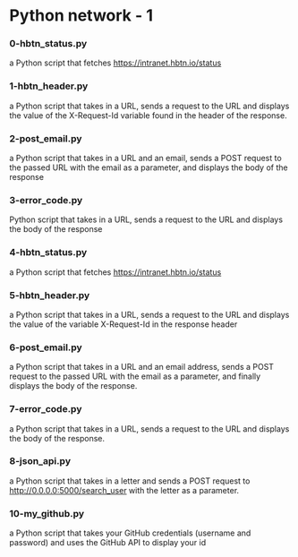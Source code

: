 # Python network - 1
### 0-hbtn_status.py
a Python script that fetches https://intranet.hbtn.io/status
### 1-hbtn_header.py
a Python script that takes in a URL, sends a request to the URL and displays the value of the X-Request-Id variable found in the header of the response.
### 2-post_email.py
a Python script that takes in a URL and an email, sends a POST request to the passed URL with the email as a parameter, and displays the body of the response
### 3-error_code.py
Python script that takes in a URL, sends a request to the URL and displays the body of the response
### 4-hbtn_status.py
a Python script that fetches https://intranet.hbtn.io/status
### 5-hbtn_header.py
a Python script that takes in a URL, sends a request to the URL and displays the value of the variable X-Request-Id in the response header
### 6-post_email.py
a Python script that takes in a URL and an email address, sends a POST request to the passed URL with the email as a parameter, and finally displays the body of the response.
### 7-error_code.py
a Python script that takes in a URL, sends a request to the URL and displays the body of the response.
### 8-json_api.py
a Python script that takes in a letter and sends a POST request to http://0.0.0.0:5000/search_user with the letter as a parameter.
### 10-my_github.py
 a Python script that takes your GitHub credentials (username and password) and uses the GitHub API to display your id
